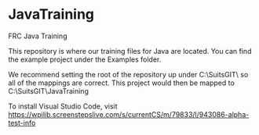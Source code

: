 # JavaTraining
FRC Java Training

This repository is where our training files for Java are located. You can find the example project under the Examples folder.

We recommend setting the root of the repository up under C:\SuitsGIT\ so all of the mappings are correct. This project would then be mapped to C:\SuitsGIT\JavaTraining

To install Visual Studio Code, visit https://wpilib.screenstepslive.com/s/currentCS/m/79833/l/943086-alpha-test-info


